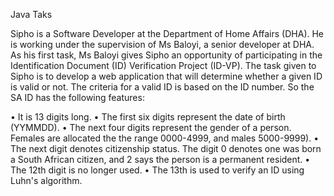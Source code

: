 Java Taks

Sipho is a Software Developer at the Department of Home Affairs (DHA). He is working under the supervision of Ms Baloyi, a senior developer at DHA. 
As his first task, Ms Baloyi gives Sipho an opportunity of participating in the Identification Document (ID) Verification Project (ID-VP).
The task given to Sipho is to develop a web application that will determine whether a given ID is valid or not. The criteria for a valid ID is based on the ID number.
So the SA ID has the following features:

• It is 13 digits long.
• The first six digits represent the date of birth (YYMMDD).
• The next four digits represent the gender of a person. Females are allocated the the range 0000-4999, and males 5000-9999).
• The next digit denotes citizenship status. The digit 0 denotes one was born a South African citizen, and 2 says the person is a permanent resident.
• The 12th digit is no longer used.
• The 13th is used to verify an ID using Luhn's algorithm.
